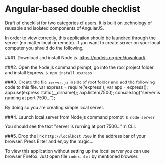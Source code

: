 # Angular-based double checklist
Draft of checklist for two categories of users. It is built on technology of reusable and isolated components of AngularJS.

In order to view correctly, this application should be launched through the server (no matter local or remote). If you want to create server on your local computer you should do the following.

###1. Download and install Node.js.
https://nodejs.org/en/download/

###2. Open the Node.js command prompt, go into the root project folder and install Express.
```$ npm install express```

###3. Create the file ```server.js``` inside of root folder and add the following code to this file.
    var express = require('express');
    var app = express();
    app.use(express.static(__dirname));
    app.listen(7500);
    console.log("server is running at port 7500...");

By doing so you are creating simple local server.

###4. Launch local server from Node.js command prompt.
```$ node server```

You should see the text "server is running at port 7500..." in CLI.

###5. Drop the link ```http://localhost:7500``` in the address bar of your browser. Press Enter and enjoy the magic...

To view this application without setting up the local server you can use browser Firefox. Just open file ```index.html``` by mentioned browser.
